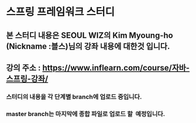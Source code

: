 #  스프링 프레임워크 스터디
## 본 스터디 내용은 SEOUL WIZ의 Kim Myoung-ho (Nickname :블스)님의 강좌 내용에 대한것 입니다.
## 강의 주소 : https://www.inflearn.com/course/자바-스프링-강좌/
### 스터디의 내용을 각 단계별 branch에 업로드 중입니다.
### master branch는 마지막에 종합 파일로 업로드 할  예정입니다.
